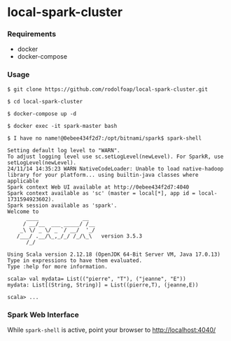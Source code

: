 # local-spark-cluster

### Requirements

* docker
* docker-compose

### Usage

```
$ git clone https://github.com/rodolfoap/local-spark-cluster.git

$ cd local-spark-cluster

$ docker-compose up -d

$ docker exec -it spark-master bash

$ I have no name!@0ebee434f2d7:/opt/bitnami/spark$ spark-shell

Setting default log level to "WARN".
To adjust logging level use sc.setLogLevel(newLevel). For SparkR, use setLogLevel(newLevel).
24/11/14 14:35:23 WARN NativeCodeLoader: Unable to load native-hadoop library for your platform... using builtin-java classes where applicable
Spark context Web UI available at http://0ebee434f2d7:4040
Spark context available as 'sc' (master = local[*], app id = local-1731594923602).
Spark session available as 'spark'.
Welcome to
      ____              __
     / __/__  ___ _____/ /__
    _\ \/ _ \/ _ `/ __/  '_/
   /___/ .__/\_,_/_/ /_/\_\   version 3.5.3
      /_/

Using Scala version 2.12.18 (OpenJDK 64-Bit Server VM, Java 17.0.13)
Type in expressions to have them evaluated.
Type :help for more information.

scala> val mydata= List(("pierre", "T"), ("jeanne", "E"))
mydata: List[(String, String)] = List((pierre,T), (jeanne,E))

scala> ...
```

### Spark Web Interface

While `spark-shell` is active, point your browser to [http://localhost:4040/](http://localhost:4040/)
